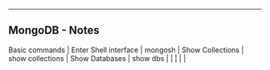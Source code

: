 --------------------------------------------------------------------------------
MongoDB - Notes
--------------------------------------------------------------------------------
Basic commands               |
  Enter Shell interface      | mongosh
                             |
  Show Collections           | show collections
                             |
  Show Databases             | show dbs
                             |
                             |
                             |
                             |
                             |
